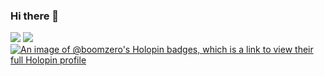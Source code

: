 ### Hi there 👋
![](https://github-readme-stats.vercel.app/api?username=boomzero)
![](https://github-readme-stats.vercel.app/api/top-langs/?username=boomzero&layout=compact)
[![An image of @boomzero's Holopin badges, which is a link to view their full Holopin profile](https://holopin.me/boomzero)](https://holopin.io/@boomzero)
<!--
**boomzero/boomzero** is a ✨ _special_ ✨ repository because its `README.md` (this file) appears on your GitHub profile.

Here are some ideas to get you started:

- 🔭 I’m currently working on ...
- 🌱 I’m currently learning ...
- 👯 I’m looking to collaborate on ...
- 🤔 I’m looking for help with ...
- 💬 Ask me about ...
- 📫 How to reach me: ...
- 😄 Pronouns: ...
- ⚡ Fun fact: ...
-->

